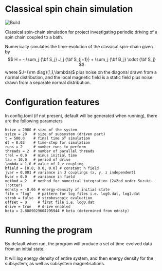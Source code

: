 # Classical spin chain simulation

![Build](https://github.com/tveness/spinchain/workflows/build-test/badge.svg)

Classical spin-chain simulation for project investigating periodic driving of a
spin chain coupled to a bath.

Numerically simulates the time-evolution of the classical spin-chain given by
$$
H = - \sum_j  {\bf S_j} J_j {\bf S_{j+1}} + \sum_j {\bf B_j} \cdot {\bf S_j}
$$
where $J={\rm diag}(1,1,\lambda)$ plus noise on the diagonal drawn from a
normal distribution, and the local magnetic field is a static field plus noise
drawn from a separate normal distribution.


# Configuration features

In config.toml (if not present, default will be generated when running), there
are the following parameters 
```
hsize = 2000 # size of the system
ssize = 20   # size of subsystem (driven part)
t = 500.0    # final time of simulation
dt = 0.02    # time-step for simulation
runs = 2     # number runs to perform
threads = 2  # number of parallel threads
trel = 0.0   # minus initial time
tau = 10.0   # period of drive
lambda = 1.0 # value of J_z coupling
hfield = [0.0, 0.0, 0.0] # constant h field
jvar = 0.001 # variance in J couplings (x, y, z independent)
hvar = 0.0   # variance in field
method = 2   # method for numerical integration (2=2nd order Suzuki-Trotter)
ednsty = -0.66 # energy-density of initial state
file = "log"   # pattern for log files i.e. log0.dat, log1.dat
strob = false  # stroboscopic evaluation
offset = 0     # first file i.e. log0.dat
drive = true   # drive enabled
beta = 2.8889029604295944 # beta (determined from ednsty)
```

# Running the program

By default when run, the program will produce a set of time-evolved data from
an initial state.

It will log energy density of entire system, and then energy density for the
subsystem, as well as subsystem magnetisations.
